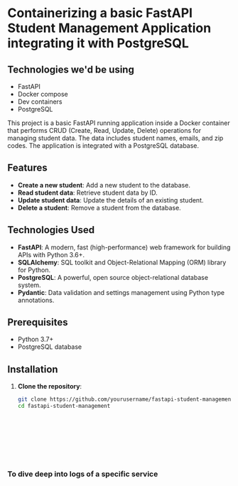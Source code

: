 # Containerizing a basic FastAPI Student Management Application integrating it with PostgreSQL
## Technologies we'd be using 
* FastAPI
* Docker compose 
* Dev containers
* PostgreSQL

This project is a basic FastAPI running application inside a Docker container  that performs CRUD (Create, Read, Update, Delete) operations for managing student data. The data includes student names, emails, and zip codes. The application is integrated with a PostgreSQL database.

## Features

- **Create a new student**: Add a new student to the database.
- **Read student data**: Retrieve student data by ID.
- **Update student data**: Update the details of an existing student.
- **Delete a student**: Remove a student from the database.

## Technologies Used

- **FastAPI**: A modern, fast (high-performance) web framework for building APIs with Python 3.6+.
- **SQLAlchemy**: SQL toolkit and Object-Relational Mapping (ORM) library for Python.
- **PostgreSQL**: A powerful, open source object-relational database system.
- **Pydantic**: Data validation and settings management using Python type annotations.

## Prerequisites

- Python 3.7+
- PostgreSQL database

## Installation

1. **Clone the repository**:
   ```bash
   git clone https://github.com/yourusername/fastapi-student-management.git
   cd fastapi-student-management










### To dive deep into logs of a specific service 
```docker compose logs <service name>
```

```docker exec -it SQLcontainer psql -U postgres -d postgres
```
